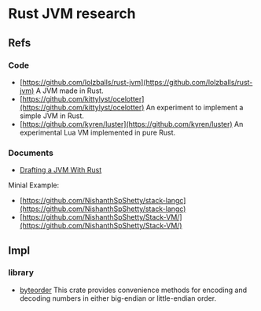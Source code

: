 # Rust JVM research


## Refs 

### Code

 - [https://github.com/lolzballs/rust-jvm](https://github.com/lolzballs/rust-jvm) A JVM made in Rust.
 - [https://github.com/kittylyst/ocelotter](https://github.com/kittylyst/ocelotter) An experiment to implement a simple JVM in Rust.
 - [https://github.com/kyren/luster](https://github.com/kyren/luster) An experimental Lua VM implemented in pure Rust.
 
### Documents

 - [Drafting a JVM With Rust](https://blog.gojekengineering.com/drafting-a-jvm-with-rust-1de3129997c9)

Minial Example:

 - [https://github.com/NishanthSpShetty/stack-langc](https://github.com/NishanthSpShetty/stack-langc)
 - [https://github.com/NishanthSpShetty/Stack-VM/](https://github.com/NishanthSpShetty/Stack-VM/)

## Impl

### library

 - [byteorder](https://github.com/BurntSushi/byteorder) This crate provides convenience methods for encoding and decoding numbers in either big-endian or little-endian order.
